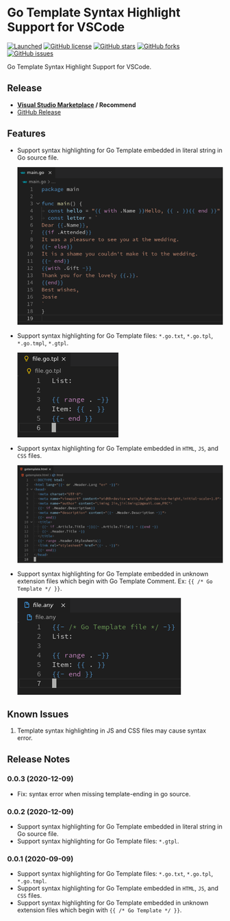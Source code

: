 # Go Template Syntax Highlight Support for VSCode

[![Launched](https://img.shields.io/badge/VSCode--Go--Template-launched-brightgreen.svg?logo=visual-studio-code)](https://github.com/jinliming2/vscode-go-template)
[![GitHub license](https://img.shields.io/github/license/jinliming2/vscode-go-template.svg)](https://raw.githubusercontent.com/jinliming2/vscode-go-template/master/LICENSE)
[![GitHub stars](https://img.shields.io/github/stars/jinliming2/vscode-go-template.svg)](https://github.com/jinliming2/vscode-go-template/stargazers)
[![GitHub forks](https://img.shields.io/github/forks/jinliming2/vscode-go-template.svg)](https://github.com/jinliming2/vscode-go-template/network)
[![GitHub issues](https://img.shields.io/github/issues/jinliming2/vscode-go-template.svg)](https://github.com/jinliming2/vscode-go-template/issues)

Go Template Syntax Highlight Support for VSCode.

## Release

- **[Visual Studio Marketplace](https://marketplace.visualstudio.com/items?itemName=jinliming2.vscode-go-template) / Recommend**
- [GitHub Release](https://github.com/jinliming2/vscode-go-template/releases)

## Features

- Support syntax highlighting for Go Template embedded in literal string in Go source file.

   ![Go](./assets/screenshots/go.png)
- Support syntax highlighting for Go Template files: `*.go.txt`, `*.go.tpl`, `*.go.tmpl`, `*.gtpl`.

   ![Template](./assets/screenshots/tpl.png)
- Support syntax highlighting for Go Template embedded in `HTML`, `JS`, and `CSS` files.

   ![HTML](./assets/screenshots/html.png)
- Support syntax highlighting for Go Template embedded in unknown extension files which begin with Go Template Comment. Ex: `{{ /* Go Template */ }}`.

   ![Comment](./assets/screenshots/comment.png)

## Known Issues

1. Template syntax highlighting in JS and CSS files may cause syntax error.

## Release Notes

### 0.0.3 (2020-12-09)

- Fix: syntax error when missing template-ending in go source.

### 0.0.2 (2020-12-09)

- Support syntax highlighting for Go Template embedded in literal string in Go source file.
- Support syntax highlighting for Go Template files: `*.gtpl`.

### 0.0.1 (2020-09-09)

- Support syntax highlighting for Go Template files: `*.go.txt`, `*.go.tpl`, `*.go.tmpl`.
- Support syntax highlighting for Go Template embedded in `HTML`, `JS`, and `CSS` files.
- Support syntax highlighting for Go Template embedded in unknown extension files which begin with `{{ /* Go Template */ }}`.

